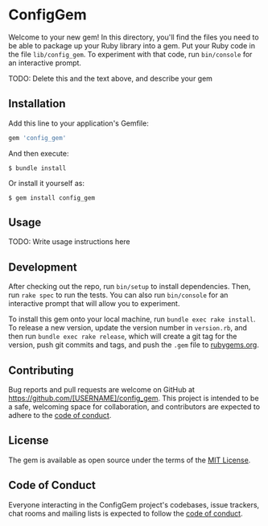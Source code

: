 # ConfigGem

Welcome to your new gem! In this directory, you'll find the files you need to be able to package up your Ruby library into a gem. Put your Ruby code in the file `lib/config_gem`. To experiment with that code, run `bin/console` for an interactive prompt.

TODO: Delete this and the text above, and describe your gem

## Installation

Add this line to your application's Gemfile:

```ruby
gem 'config_gem'
```

And then execute:

    $ bundle install

Or install it yourself as:

    $ gem install config_gem

## Usage

TODO: Write usage instructions here

## Development

After checking out the repo, run `bin/setup` to install dependencies. Then, run `rake spec` to run the tests. You can also run `bin/console` for an interactive prompt that will allow you to experiment.

To install this gem onto your local machine, run `bundle exec rake install`. To release a new version, update the version number in `version.rb`, and then run `bundle exec rake release`, which will create a git tag for the version, push git commits and tags, and push the `.gem` file to [rubygems.org](https://rubygems.org).

## Contributing

Bug reports and pull requests are welcome on GitHub at https://github.com/[USERNAME]/config_gem. This project is intended to be a safe, welcoming space for collaboration, and contributors are expected to adhere to the [code of conduct](https://github.com/[USERNAME]/config_gem/blob/master/CODE_OF_CONDUCT.md).


## License

The gem is available as open source under the terms of the [MIT License](https://opensource.org/licenses/MIT).

## Code of Conduct

Everyone interacting in the ConfigGem project's codebases, issue trackers, chat rooms and mailing lists is expected to follow the [code of conduct](https://github.com/[USERNAME]/config_gem/blob/master/CODE_OF_CONDUCT.md).
